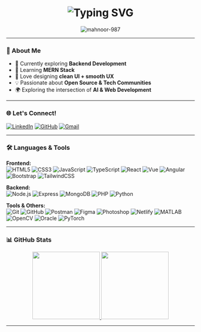 <h1 align="center">
  <img src="https://readme-typing-svg.herokuapp.com?font=Fira+Code&size=28&duration=3000&pause=1000&color=F77737&center=true&vCenter=true&width=500&lines=Hi%2C+I'm+Mahnoor+Fatima;Frontend+Developer;Aspiring+MERN+Stack+Engineer;Tech+Enthusiast" alt="Typing SVG" />
</h1>

<p align="center">
  <img src="https://komarev.com/ghpvc/?username=mahnoor-987&label=Profile%20views&color=0e75b6&style=flat" alt="mahnoor-987" />
</p>

---

### 🚀 About Me
- 🔭 Currently exploring **Backend Development**
- 🌱 Learning **MERN Stack**
- 🎨 Love designing **clean UI + smooth UX**
- 💡 Passionate about **Open Source & Tech Communities**
- 🌍 Exploring the intersection of **AI & Web Development**

---

### 🌐 Let's Connect!
[![LinkedIn](https://img.shields.io/badge/-LinkedIn-%230077B5.svg?&style=for-the-badge&logo=linkedin&logoColor=white)](https://www.linkedin.com/in/mahnoor-fatima-4bb5b5374/)
[![GitHub](https://img.shields.io/badge/GitHub-100000?style=for-the-badge&logo=github&logoColor=white)](https://github.com/mahnoor-987)
[![Gmail](https://img.shields.io/badge/-Gmail-D14836?style=for-the-badge&logo=gmail&logoColor=white)](mailto:mahnoorfatima987@gmail.com)

---

### 🛠️ Languages & Tools

**Frontend:**  
![HTML5](https://img.shields.io/badge/-HTML5-E34F26?logo=html5&logoColor=fff) 
![CSS3](https://img.shields.io/badge/-CSS3-1572B6?logo=css3&logoColor=fff) 
![JavaScript](https://img.shields.io/badge/-JavaScript-F7DF1E?logo=javascript&logoColor=000) 
![TypeScript](https://img.shields.io/badge/-TypeScript-3178C6?logo=typescript&logoColor=fff) 
![React](https://img.shields.io/badge/-React-61DAFB?logo=react&logoColor=000) 
![Vue](https://img.shields.io/badge/-Vue-42B883?logo=vue.js&logoColor=fff) 
![Angular](https://img.shields.io/badge/-Angular-DD0031?logo=angular&logoColor=fff) 
![Bootstrap](https://img.shields.io/badge/-Bootstrap-7952B3?logo=bootstrap&logoColor=fff) 
![TailwindCSS](https://img.shields.io/badge/-TailwindCSS-06B6D4?logo=tailwindcss&logoColor=fff) 

**Backend:**  
![Node.js](https://img.shields.io/badge/-Node.js-339933?logo=node.js&logoColor=fff) 
![Express](https://img.shields.io/badge/-Express-000?logo=express&logoColor=fff) 
![MongoDB](https://img.shields.io/badge/-MongoDB-47A248?logo=mongodb&logoColor=fff) 
![PHP](https://img.shields.io/badge/-PHP-777BB4?logo=php&logoColor=fff) 
![Python](https://img.shields.io/badge/-Python-3776AB?logo=python&logoColor=fff) 

**Tools & Others:**  
![Git](https://img.shields.io/badge/-Git-F05032?logo=git&logoColor=fff) 
![GitHub](https://img.shields.io/badge/-GitHub-181717?logo=github&logoColor=fff) 
![Postman](https://img.shields.io/badge/-Postman-FF6C37?logo=postman&logoColor=fff) 
![Figma](https://img.shields.io/badge/-Figma-F24E1E?logo=figma&logoColor=fff) 
![Photoshop](https://img.shields.io/badge/-Photoshop-31A8FF?logo=adobephotoshop&logoColor=fff) 
![Netlify](https://img.shields.io/badge/-Netlify-00C7B7?logo=netlify&logoColor=fff) 
![MATLAB](https://img.shields.io/badge/-MATLAB-0076A8?logo=mathworks&logoColor=fff) 
![OpenCV](https://img.shields.io/badge/-OpenCV-5C3EE8?logo=opencv&logoColor=fff) 
![Oracle](https://img.shields.io/badge/-Oracle-F80000?logo=oracle&logoColor=fff) 
![PyTorch](https://img.shields.io/badge/-PyTorch-EE4C2C?logo=pytorch&logoColor=fff) 

---

### 📊 GitHub Stats  

<p align="center">
  <a href="https://github.com/mahnoor-987">
    <img height="180em" src="https://github-readme-stats.vercel.app/api?username=mahnoor-987&show_icons=true&theme=transparent&title_color=8B4513&text_color=D2B48C&icon_color=A0522D&bg_color=000000&hide_border=true"/>
    <img height="180em" src="https://github-readme-stats.vercel.app/api/top-langs/?username=mahnoor-987&layout=compact&langs_count=8&theme=transparent&title_color=8B4513&text_color=D2B48C&icon_color=A0522D&bg_color=000000&hide_border=true"/>
  </a>
</p>





---




